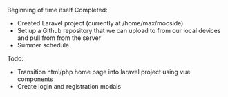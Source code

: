 Beginning of time itself
Completed:

* Created Laravel project (currently at /home/max/mocside)
* Set up a Github repository that we can upload to from our local devices and pull from from the server
* Summer schedule

Todo:

* Transition html/php home page into laravel project using vue components
* Create login and registration modals

